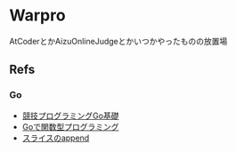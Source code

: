 # Warpro

AtCoderとかAizuOnlineJudgeとかいつかやったものの放置場

## Refs

### Go

- [競技プログラミングGo基礎](https://qiita.com/sun_bacon/items/1370b2364fb808024ab4)
- [Goで関数型プログラミング](https://qiita.com/taksatou@github/items/d721a62158f554b8e399)
- [スライスのappend](http://kobegdg.blogspot.com/2013/01/goappend.html)
